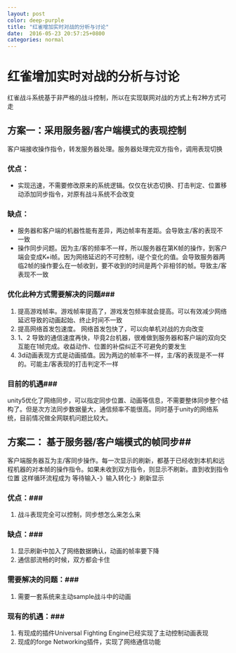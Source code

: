 ```yaml
---
layout: post
color: deep-purple
title: "红雀增加实时对战的分析与讨论"
date:  2016-05-23 20:57:25+0800
categories: normal
---
```

# 红雀增加实时对战的分析与讨论
红雀战斗系统基于非严格的战斗控制，所以在实现联网对战的方式上有2种方式可走

## 方案一：采用服务器/客户端模式的表现控制
客户端接收操作指令，转发服务器处理。服务器处理完双方指令，调用表现切换
### 优点：
* 实现迅速，不需要修改原来的系统逻辑。仅仅在状态切换、打击判定、位置移动添加同步指令，对原有战斗系统不会改变
### 缺点：
+ 服务器和客户端的机器性能有差异，两边帧率有差距。会导致主/客的表现不一致
+ 操作同步问题。因为主/客的频率不一样，所以服务器在第K帧的操作，到客户端会变成K+i帧。因为网络延迟的不可控制，i是个变化的值。会导致服务器两临2帧的操作要么在一帧收到，要不收到的时间是两个非相邻的帧。导致主/客表现不一致
### 优化此种方式需要解决的问题###
1. 提高游戏帧率。游戏帧率提高了，游戏发包频率就会提高。可以有效减少网络延迟导致的动画起始、终止时间不一致
2. 提高网络首发包速度。 网络首发包快了，可以向单机对战的方向改变
3. 1、2 导致的通信速度再快，毕竟2台机器，很难做到服务器和客户端的双向交互能在1帧完成。收益动作、位置的补偿纠正不可避免的要发生
4. 3d动画表现方式是动画插值。因为两边的帧率不一样，主/客的表现是不一样的。可能主/客表现的打击判定不一样
### 目前的机遇###
unity5优化了网络同步，可以指定同步位置、动画等信息，不需要整体同步整个结构了。但是次方法同步数据量大，通信频率不能很高。同时基于unity的网络系统，目前情况做全网联机问题比较大。

## 方案二： 基于服务器/客户端模式的帧同步##
客户端服务器互为主/客同步操作。每一次显示的刷新，都基于已经收到本机和远程机器的对本帧的操作指令。如果未收到双方指令，则显示不刷新。直到收到指令位置
这样循环流程成为   等待输入-》输入转化-》刷新显示
### 优点：###
1. 战斗表现完全可以控制，同步想怎么来怎么来
### 缺点：###
1. 显示刷新中加入了网络数据确认，动画的帧率要下降
2. 通信部流畅的时候，双方都会卡住
### 需要解决的问题：###
1. 需要一套系统来主动sample战斗中的动画
### 现有的机遇：###
1. 有现成的插件Universal Fighting Engine已经实现了主动控制动画表现
2. 现成的forge Networking插件，实现了网络通信功能
